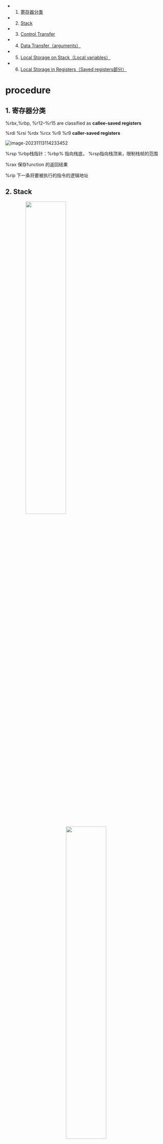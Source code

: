 * 1. [寄存器分类](#register)
* 2. [Stack](#Stack)
* 3. [Control Transfer](#ControlTransfer)
* 4. [Data Transfer（arguments）](#DataTransferarguments)
* 5. [Local Storage on Stack（Local variables）](#LocalStorageonStackLocalvariables)
* 6. [Local Storage in Registers（Saved registers部分）](#LocalStorageinRegistersSavedregisters)

# procedure

##  1. <a name='register1'></a>寄存器分类

 %rbx,%rbp, %r12–%r15 are classified as **callee-saved registers**

%rdi  %rsi  %rdx  %rcx   %r8 %r9   **caller-saved registers**

![image-20231113114233452](assets/procedure/image-20231113114233452.png)

%rsp  %rbp栈指针：%rbp% 指向栈底， %rsp指向栈顶来，限制栈帧的范围

%rax 保存function 的返回结果

%rip 下一条将要被执行的指令的逻辑地址

##  2. <a name='Stack'></a>Stack

<center class="half">    <img src="assets/procedure/image-20231114155735683.png " width = "50%" align=left />    <img src="assets/procedure/image-20231114155112689.png " width = "50%" align=right/> </center>

例如p(int.....,int 7x,int 8x,int 9x)->先9x进栈在8x进栈,从后往前



##  3. <a name='ControlTransfer'></a>Control Transfer

call：被调用方法返回后的下一条指令地址（return address）push 到stack，然后pc设置为被调用方法的首地址

ret：pop出return address，然后pc设置为return address

##  4. <a name='DataTransferarguments'></a>Data Transfer（arguments）

![image-20231113135005671](assets/procedure/image-20231113135005671.png)

假设p调用proc，p栈帧里传给proc的参数，超过6个的，存储在stack里面，并且最后 a4p 先压入栈，再a4，每个参数要对齐，所以下面实际是p的栈帧结构。

![image-20231113135024111](assets/procedure/image-20231113135024111.png)

##  5. <a name='LocalStorageonStackLocalvariables'></a>Local Storage on Stack（Local variables）

局部变量存在stack的例子，局部变量也是按倒序来存的

![image-20231113145956959](assets/procedure/image-20231113145956959.png)

结合data transfer和local storage例子

![image-20231113152245467](assets/procedure/image-20231113152245467.png)

![image-20231113152301378](assets/procedure/image-20231113152301378.png)

为local variable设置栈帧，参数和加载方法的参数到register



![image-20231113152437223](assets/procedure/image-20231113152437223.png)

上图表示local variables x1-x4在 stack 的分配，**变量在stack不用对齐**； parameters x1-x4和&x1-&x4 6个分配在register，2个分配在stack,**参数在stack要对齐**

##  6. <a name='LocalStorageinRegistersSavedregisters'></a>Local Storage in Registers（Saved registers部分）

（使用**callee-saved registers**来保存变量，必须在callee()里面保存之前caller()的寄存器数据到stack，再使用，callee()执行完返回后，把stack的变量写回到寄存器，交给caller()继续执行)



The name“caller saved”: can be understood in the context of a procedure P having some local data in such a register and calling procedure Q. Since Q is free to alter this register,it is incumbent upon P(the caller) to first save the data before it makes the call.



![image-20231113192710103](assets/procedure/image-20231113192710103.png)

## 总结

栈帧压栈的顺序是

先看有没有需要保存的被调用者寄存器，有的话压栈，（callee-register）

随后看有没有多余的不满足条件的局部变量，有的话压栈，（Local variables，寄存器用完了存stack）

随后看有没有满足条件的局部变量，有的话压栈，（Local variables，指针，数组存stack）

随后看有没有多余的需要构造的参数，有的话压栈，（arguments大于6个存stack）

随后用call来调用函数并保存返回地址，函数返回后继续运行

运行到最后时，若之前有需要保存的被调用者寄存器，则把值从栈中弹回到对应的寄存器。
